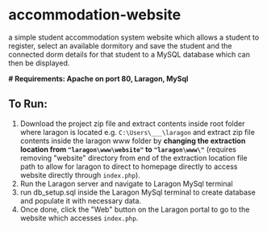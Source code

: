 # accommodation-website
a simple student accommodation system website which allows a student to register, select an available dormitory and save the student and the connected dorm details 
for that student to a MySQL database which can then be displayed.  

**# Requirements: Apache on port 80, Laragon, MySql**

## **To Run**:
1) Download the project zip file and extract contents inside root folder where laragon is located e.g. `C:\Users\___\laragon` and extract zip file contents inside the laragon www folder by **changing the extraction location from `"laragon\www\website"` to `"laragon\www\"`**  (requires removing "website" directory from end of the extraction location file path to allow for laragon to direct to homepage directly to access website directly through `index.php`).
2) Run the Laragon server and navigate to Laragon MySql terminal 
3) run db_setup.sql inside the Laragon MySql terminal to create database and populate it with necessary data.
4) Once done, click the "Web" button on the Laragon portal to go to the website which accesses `index.php`.
